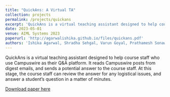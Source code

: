 ```yaml
---
title: "QuickAns: A Virtual TA"
collection: projects
permalink: /projects/quickans
excerpt: 'QuickAns is a virtual teaching assistant designed to help course staff who use Campuswire as their Q&A platform. It reads Campuswire posts from digest emails, and sends a potential answer to the course staff. At this stage, the course staff can review the answer for any logistical issues, and answer a student’s question in a matter of minutes.'
date: 2023-05-01
venue: AIML Systems 2023
paperurl: 'http://agarwalishika.github.io/files/quickans.pdf'
authors: 'Ishika Agarwal, Shradha Sehgal, Varun Goyal, Prathamesh Sonawane'
---
```

QuickAns is a virtual teaching assistant designed to help course staff who use Campuswire as their Q&A platform. It reads Campuswire posts from digest emails, and sends a potential answer to the course staff. At this stage, the course staff can review the answer for any logistical issues, and answer a student’s question in a matter of minutes.

[Download paper here](http://agarwalishika.github.io/files/quickans.pdf)
